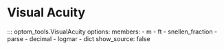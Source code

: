 # Visual Acuity

::: optom_tools.VisualAcuity
    options:
      members:
        - m
        - ft
        - snellen_fraction
        - parse
        - decimal
        - logmar
        - dict
      show_source: false
